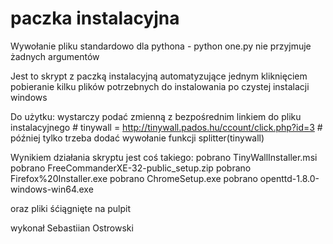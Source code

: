 # paczka instalacyjna
Wywołanie pliku standardowo dla pythona - python one.py
 nie przyjmuje żadnych argumentów

Jest to skrypt z paczką instalacyjną automatyzujące jednym kliknięciem pobieranie
    kilku plików potrzebnych do instalowania po czystej instalacji windows
    
Do użytku: wystarczy podać zmienną z bezpośrednim linkiem do pliku instalacyjnego
    # tinywall = http://tinywall.pados.hu/ccount/click.php?id=3
    # później tylko trzeba dodać wywołanie funkcji splitter(tinywall)


Wynikiem działania skryptu jest coś takiego: 
    pobrano TinyWallInstaller.msi
    pobrano FreeCommanderXE-32-public_setup.zip
    pobrano Firefox%20Installer.exe
    pobrano ChromeSetup.exe
    pobrano openttd-1.8.0-windows-win64.exe

oraz pliki śćiągnięte na pulpit

wykonał Sebastiian Ostrowski
